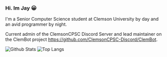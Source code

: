 ### Hi. Im Jay 😀 
I'm a Senior Computer Science student at Clemson University by day and an avid programmer by night. 

Current admin of the ClemsonCPSC Discord Server and lead maintainer on the ClemBot project https://github.com/ClemsonCPSC-Discord/ClemBot. 

![Github Stats](https://github-readme-stats.vercel.app/api?username=Jay-Madden&count_private=true&show_icons=true&include_all_commits=true)
![Top Langs](https://github-readme-stats.vercel.app/api/top-langs/?username=Jay-Madden&hide=TeX&layout=compact)

<!--
**Jay-Madden/Jay-Madden** is a ✨ _special_ ✨ repository because its `README.md` (this file) appears on your GitHub profile.



- 🔭 I’m currently working on ...
- 🌱 I’m currently learning ...
- 👯 I’m looking to collaborate on ...
- 🤔 I’m looking for help with ...
- 💬 Ask me about ...
- 📫 How to reach me: ...
- 😄 Pronouns: ...
- ⚡ Fun fact: ...
-->
